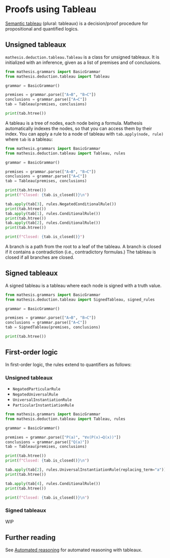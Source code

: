 # Proofs using Tableau

<a href="https://en.wikipedia.org/wiki/Method_of_analytic_tableaux" target="_blank">Semantic tableau</a> (plural: tableaux) is a decision/proof procedure for propositional and quantified logics.

## Unsigned tableaux

`mathesis.deduction.tableau.Tableau` is a class for unsigned tableaux.
It is initialized with an inference, given as a list of premises and of conclusions.

```python exec="1" result="text" source="above"
from mathesis.grammars import BasicGrammar
from mathesis.deduction.tableau import Tableau

grammar = BasicGrammar()

premises = grammar.parse(["A→B", "B→C"])
conclusions = grammar.parse(["A→C"])
tab = Tableau(premises, conclusions)

print(tab.htree())
```

A tableau is a tree of nodes, each node being a formula.
Mathesis automatically indexes the nodes, so that you can access them by their index.
You can apply a rule to a node of tableau with `tab.apply(node, rule)` where `tab` is a tableau:

```python exec="1" result="text" source="above"
from mathesis.grammars import BasicGrammar
from mathesis.deduction.tableau import Tableau, rules

grammar = BasicGrammar()

premises = grammar.parse(["A→B", "B→C"])
conclusions = grammar.parse(["A→C"])
tab = Tableau(premises, conclusions)

print(tab.htree())
print(f"Closed: {tab.is_closed()}\n")

tab.apply(tab[3], rules.NegatedConditionalRule())
print(tab.htree())
tab.apply(tab[1], rules.ConditionalRule())
print(tab.htree())
tab.apply(tab[2], rules.ConditionalRule())
print(tab.htree())

print(f"Closed: {tab.is_closed()}")
```

A branch is a path from the root to a leaf of the tableau.
A branch is closed if it contains a contradiction (i.e., contradictory formulas.)
The tableau is closed if all branches are closed.

## Signed tableaux

A signed tableau is a tableau where each node is signed with a truth value.

```python exec="1" result="text" source="above"
from mathesis.grammars import BasicGrammar
from mathesis.deduction.tableau import SignedTableau, signed_rules

grammar = BasicGrammar()

premises = grammar.parse(["A→B", "B→C"])
conclusions = grammar.parse(["A→C"])
tab = SignedTableau(premises, conclusions)

print(tab.htree())
```

## First-order logic

In first-order logic, the rules extend to quantifiers as follows:

### Unsigned tableaux

- `NegatedParticularRule`
- `NegatedUniversalRule`
- `UniversalInstantiationRule`
- `ParticularInstantiationRule`

```python exec="1" result="text" source="above"
from mathesis.grammars import BasicGrammar
from mathesis.deduction.tableau import Tableau, rules

grammar = BasicGrammar()

premises = grammar.parse(["P(a)", "∀x(P(x)→Q(x))"])
conclusions = grammar.parse(["Q(a)"])
tab = Tableau(premises, conclusions)

print(tab.htree())
print(f"Closed: {tab.is_closed()}\n")

tab.apply(tab[2], rules.UniversalInstantiationRule(replacing_term="a"))
print(tab.htree())

tab.apply(tab[4], rules.ConditionalRule())
print(tab.htree())

print(f"Closed: {tab.is_closed()}\n")
```

### Signed tableaux

WIP

## Further reading

See [Automated reasoning](automated-reasoning.md) for automated reasoning with tableaux.
